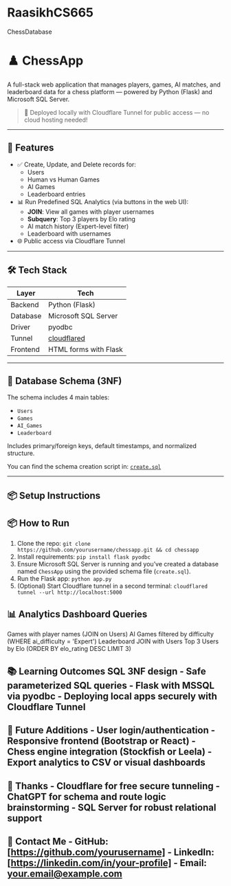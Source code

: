 # RaasikhCS665
ChessDatabase
# ♟️ ChessApp

A full-stack web application that manages players, games, AI matches, and leaderboard data for a chess platform — powered by Python (Flask) and Microsoft SQL Server.

> 🔌 Deployed locally with Cloudflare Tunnel for public access — no cloud hosting needed!

---

## 🚀 Features

- ✅ Create, Update, and Delete records for:
  - Users
  - Human vs Human Games
  - AI Games
  - Leaderboard entries
- 📊 Run Predefined SQL Analytics (via buttons in the web UI):
  - **JOIN**: View all games with player usernames
  - **Subquery**: Top 3 players by Elo rating
  - AI match history (Expert-level filter)
  - Leaderboard with usernames
- 🌐 Public access via Cloudflare Tunnel

---

## 🛠️ Tech Stack

| Layer        | Tech                        |
|--------------|-----------------------------|
| Backend      | Python (Flask)              |
| Database     | Microsoft SQL Server        |
| Driver       | pyodbc                      |
| Tunnel       | [cloudflared](https://developers.cloudflare.com/cloudflare-one/connections/connect-apps/) |
| Frontend     | HTML forms with Flask       |

---

## 🧱 Database Schema (3NF)

The schema includes 4 main tables:

- `Users`
- `Games`
- `AI_Games`
- `Leaderboard`

Includes primary/foreign keys, default timestamps, and normalized structure.

You can find the schema creation script in: [`create.sql`](./create.sql)

---

## 📦 Setup Instructions

## 📦 How to Run 
1. Clone the repo: `git clone https://github.com/yourusername/chessapp.git && cd chessapp`
2. Install requirements: `pip install flask pyodbc`
3. Ensure Microsoft SQL Server is running and you’ve created a database named `ChessApp` using the provided schema file (`create.sql`).
4. Run the Flask app: `python app.py`
5. (Optional) Start Cloudflare tunnel in a second terminal: `cloudflared tunnel --url http://localhost:5000`

## 📊 Analytics Dashboard Queries 
Games with player names (JOIN on Users) 
AI Games filtered by difficulty (WHERE ai_difficulty = 'Expert') 
Leaderboard JOIN with Users 
Top 3 Users by Elo (ORDER BY elo_rating DESC LIMIT 3)

## 📚 Learning Outcomes  SQL 3NF design - Safe parameterized SQL queries - Flask with MSSQL via pyodbc - Deploying local apps securely with Cloudflare Tunnel

## 🧠 Future Additions - User login/authentication - Responsive frontend (Bootstrap or React) - Chess engine integration (Stockfish or Leela) - Export analytics to CSV or visual dashboards

## 🙌 Thanks - Cloudflare for free secure tunneling - ChatGPT for schema and route logic brainstorming - SQL Server for robust relational support

## 👋 Contact Me - GitHub: [https://github.com/yourusername] - LinkedIn: [https://linkedin.com/in/your-profile] - Email: your.email@example.com
